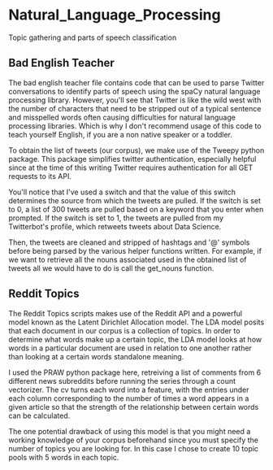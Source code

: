 # Natural_Language_Processing
Topic gathering and parts of speech classification


## Bad English Teacher
The bad english teacher file contains code that can be used to parse Twitter conversations to identify parts of speech using the spaCy natural language processing library. However, you'll see that Twitter is like the wild west with the number of characters that need to be stripped out of a typical sentence and misspelled words often causing difficulties for natural language processing libraries. Which is why I don't recommend usage of this code to teach yourself English, if you are a non native speaker or a toddler.

To obtain the list of tweets (our corpus), we make use of the Tweepy python package. This package simplifies twitter authentication, especially helpful since at the time of this writing Twitter requires authentication for all GET requests to its API.

You'll notice that I've used a switch and that the value of this switch determines the source from which the tweets are pulled. If the switch is set to 0, a list of 300 tweets are pulled based on a keyword that you enter when prompted. If the switch is set to 1, the tweets are pulled from my Twitterbot's profile, which retweets tweets about Data Science. 

Then, the tweets are cleaned and stripped of hashtags and '@' symbols before being parsed by the various helper functions written. For example, if we want to retrieve all the nouns associated used in the obtained list of tweets all we would have to do is call the get_nouns function.


## Reddit Topics
The Reddit Topics scripts makes use of the Reddit API and a powerful model known as the Latent Dirichlet Allocation model. The LDA model posits that each document in our corpus is a collection of topics. In order to determine what words make up a certain topic, the LDA model looks at how words in a particular document are used in relation to one another rather than looking at a certain words standalone meaning.

I used the PRAW python package here, retreiving a list of comments from 6 different news subreddits before running the series through a count vectorizer. The cv turns each word into a feature, with the entries under each column corresponding to the number of times a word appears in a given article so that the strength of the relationship between certain words can be calculated. 

The one potential drawback of using this model is that you might need a working knowledge of your corpus beforehand since you must specify the number of topics you are looking for. In this case I chose to create 10 topic pools with 5 words in each topic. 
